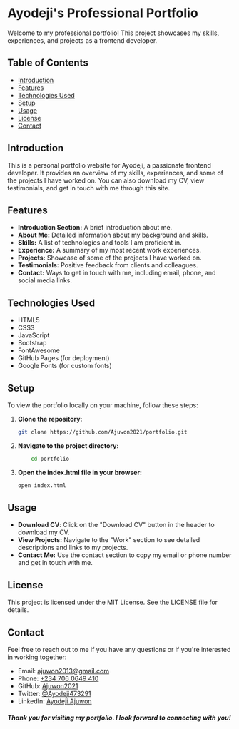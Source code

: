 # Ayodeji's Professional Portfolio

Welcome to my professional portfolio! This project showcases my skills, experiences, and projects as a frontend developer.

## Table of Contents

- [Introduction](#introduction)
- [Features](#features)
- [Technologies Used](#technologies-used)
- [Setup](#setup)
- [Usage](#usage)
- [License](#license)
- [Contact](#contact)

## Introduction

This is a personal portfolio website for Ayodeji, a passionate frontend developer. It provides an overview of my skills, experiences, and some of the projects I have worked on. You can also download my CV, view testimonials, and get in touch with me through this site.

## Features

- **Introduction Section:** A brief introduction about me.
- **About Me:** Detailed information about my background and skills.
- **Skills:** A list of technologies and tools I am proficient in.
- **Experience:** A summary of my most recent work experiences.
- **Projects:** Showcase of some of the projects I have worked on.
- **Testimonials:** Positive feedback from clients and colleagues.
- **Contact:** Ways to get in touch with me, including email, phone, and social media links.

## Technologies Used

- HTML5
- CSS3
- JavaScript
- Bootstrap
- FontAwesome
- GitHub Pages (for deployment)
- Google Fonts (for custom fonts)

## Setup

To view the portfolio locally on your machine, follow these steps:

1. **Clone the repository:**
   ```bash
   git clone https://github.com/Ajuwon2021/portfolio.git

2. **Navigate to the project directory:**

    ```bash
        cd portfolio
    ```

3. **Open the index.html file in your browser:**

    ```bash
    open index.html
    ```
## Usage
- **Download CV**: Click on the "Download CV" button in the header to download my CV.
- **View Projects:** Navigate to the "Work" section to see detailed descriptions and links to my projects.
- **Contact Me:** Use the contact section to copy my email or phone number and get in touch with me.

## License
This project is licensed under the MIT License. See the LICENSE file for details.

## Contact
Feel free to reach out to me if you have any questions or if you're interested in working together:
- Email: ajuwon2013@gmail.com
- Phone: [+234 706 0649 410](tel:+2347060649410)
- GitHub: [Ajuwon2021](https://github.com/Ajuwon2021)
- Twitter: [@Ayodeji473291](https://twitter.com/Ayodeji473291)
- LinkedIn: [Ayodeji Ajuwon](https://www.linkedin.com/in/ayodeji-ajuwon-b1bb402b9/)

##### Thank you for visiting my portfolio. I look forward to connecting with you!